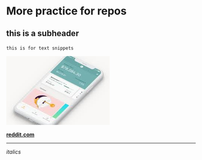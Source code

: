 # More practice for repos

## this is a subheader
`this is for text snippets`

![](wealthsimple.jpg)

**[reddit.com](https://www.reddit.com)**

---

*italics* 